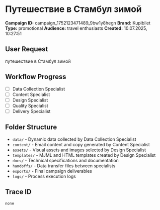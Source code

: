 # Путешествие в Стамбул зимой

**Campaign ID:** campaign_1752123471489_9bw1y8hegn
**Brand:** Kupibilet
**Type:** promotional
**Audience:** travel enthusiasts
**Created:** 10.07.2025, 10:27:51

## User Request
путешествие в Стамбул зимой

## Workflow Progress
- [ ] Data Collection Specialist
- [ ] Content Specialist  
- [ ] Design Specialist
- [ ] Quality Specialist
- [ ] Delivery Specialist

## Folder Structure

- `data/` - Dynamic data collected by Data Collection Specialist
- `content/` - Email content and copy generated by Content Specialist
- `assets/` - Visual assets and images selected by Design Specialist
- `templates/` - MJML and HTML templates created by Design Specialist
- `docs/` - Technical specifications and documentation
- `handoffs/` - Data transfer files between specialists
- `exports/` - Final campaign deliverables
- `logs/` - Process execution logs

## Trace ID
`none`
